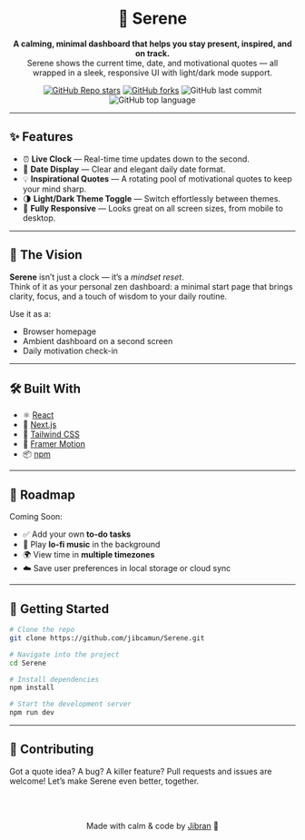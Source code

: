 <div align="center">

# 🌿 Serene

**A calming, minimal dashboard that helps you stay present, inspired, and on track.**  
Serene shows the current time, date, and motivational quotes — all wrapped in a sleek, responsive UI with light/dark mode support.

[![GitHub Repo stars](https://img.shields.io/github/stars/jibcamun/Serene?style=social)](https://github.com/jibcamun/Serene/stargazers)
[![GitHub forks](https://img.shields.io/github/forks/jibcamun/Serene?style=social)](https://github.com/jibcamun/Serene/network/members)
![GitHub last commit](https://img.shields.io/github/last-commit/jibcamun/Serene)
![GitHub top language](https://img.shields.io/github/languages/top/jibcamun/Serene)

</div>

---

## ✨ Features

- ⏰ **Live Clock** — Real-time time updates down to the second.  
- 📅 **Date Display** — Clear and elegant daily date format.  
- 💡 **Inspirational Quotes** — A rotating pool of motivational quotes to keep your mind sharp.  
- 🌗 **Light/Dark Theme Toggle** — Switch effortlessly between themes.  
- 📱 **Fully Responsive** — Looks great on all screen sizes, from mobile to desktop.  

---

## 🧠 The Vision

**Serene** isn’t just a clock — it’s a *mindset reset*.  
Think of it as your personal zen dashboard: a minimal start page that brings clarity, focus, and a touch of wisdom to your daily routine.

Use it as a:

- Browser homepage  
- Ambient dashboard on a second screen  
- Daily motivation check-in  

---

## 🛠️ Built With

- ⚛️ [React](https://reactjs.org/)  
- 🔼 [Next.js](https://nextjs.org/)  
- 🎨 [Tailwind CSS](https://tailwindcss.com/)  
- 🧩 [Framer Motion](https://www.framer.com/motion/)  
- 📦 [npm](https://www.npmjs.com/)  

---

## 🧭 Roadmap

Coming Soon:

- ✅ Add your own **to-do tasks**  
- 🎵 Play **lo-fi music** in the background  
- 🌍 View time in **multiple timezones**  
- ☁️ Save user preferences in local storage or cloud sync  

---

## 🚀 Getting Started

```bash
# Clone the repo
git clone https://github.com/jibcamun/Serene.git

# Navigate into the project
cd Serene

# Install dependencies
npm install

# Start the development server
npm run dev
```

---

## 🤝 Contributing
Got a quote idea? A bug? A killer feature?
Pull requests and issues are welcome! Let’s make Serene even better, together.

<br><br>

<div align="center"> Made with calm & code by <a href="https://github.com/jibcamun">Jibran</a> 🌱 </div>
